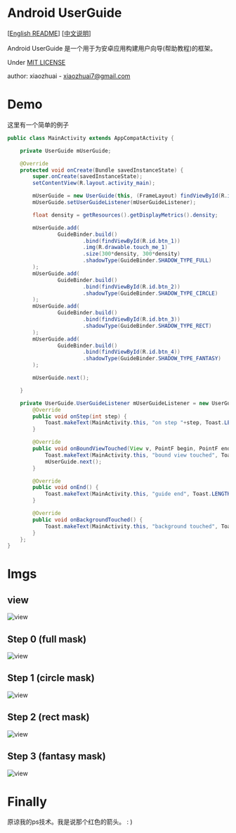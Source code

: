 # Android UserGuide

[[English README](README.md)] [[中文说明](README_CN.md)]

Android UserGuide 是一个用于为安卓应用构建用户向导(帮助教程)的框架。

Under [MIT LICENSE](LICENSE.md)

author: xiaozhuai - [xiaozhuai7@gmail.com](xiaozhuai7@gmail.com)

# Demo

这里有一个简单的例子

```java
public class MainActivity extends AppCompatActivity {

    private UserGuide mUserGuide;

    @Override
    protected void onCreate(Bundle savedInstanceState) {
        super.onCreate(savedInstanceState);
        setContentView(R.layout.activity_main);

        mUserGuide = new UserGuide(this, (FrameLayout) findViewById(R.id.user_guide_frame));
        mUserGuide.setUserGuideListener(mUserGuideListener);

        float density = getResources().getDisplayMetrics().density;

        mUserGuide.add(
                GuideBinder.build()
                        .bind(findViewById(R.id.btn_1))
                        .img(R.drawable.touch_me_1)
                        .size(300*density, 300*density)
                        .shadowType(GuideBinder.SHADOW_TYPE_FULL)
        );
        mUserGuide.add(
                GuideBinder.build()
                        .bind(findViewById(R.id.btn_2))
                        .shadowType(GuideBinder.SHADOW_TYPE_CIRCLE)
        );
        mUserGuide.add(
                GuideBinder.build()
                        .bind(findViewById(R.id.btn_3))
                        .shadowType(GuideBinder.SHADOW_TYPE_RECT)
        );
        mUserGuide.add(
                GuideBinder.build()
                        .bind(findViewById(R.id.btn_4))
                        .shadowType(GuideBinder.SHADOW_TYPE_FANTASY)
        );

        mUserGuide.next();

    }

    private UserGuide.UserGuideListener mUserGuideListener = new UserGuide.UserGuideListener() {
        @Override
        public void onStep(int step) {
            Toast.makeText(MainActivity.this, "on step "+step, Toast.LENGTH_SHORT).show();
        }

        @Override
        public void onBoundViewTouched(View v, PointF begin, PointF end) {
            Toast.makeText(MainActivity.this, "bound view touched", Toast.LENGTH_SHORT).show();
            mUserGuide.next();
        }

        @Override
        public void onEnd() {
            Toast.makeText(MainActivity.this, "guide end", Toast.LENGTH_SHORT).show();
        }

        @Override
        public void onBackgroundTouched() {
            Toast.makeText(MainActivity.this, "background touched", Toast.LENGTH_SHORT).show();
        }
    };
}

```

# Imgs

## view

![view](imgs/view.png)

## Step 0 (full mask)

![view](imgs/step0.png)

## Step 1 (circle mask)

![view](imgs/step1.png)

## Step 2 (rect mask)

![view](imgs/step2.png)

## Step 3 (fantasy mask)

![view](imgs/step3.png)

# Finally

原谅我的ps技术。我是说那个红色的箭头。 : )